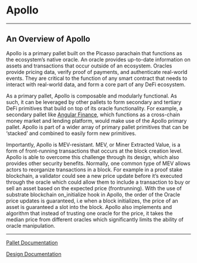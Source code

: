 # Apollo

---

## An Overview of Apollo

Apollo is a primary pallet built on the Picasso parachain that functions as the ecosystem’s native oracle. 
An oracle provides up-to-date information on assets and transactions that occur outside of an ecosystem. 
Oracles provide pricing data, verify proof of payments, and authenticate real-world events. 
They are critical to the function of any smart contract that needs to interact with real-world data, 
and form a core part of any DeFi ecosystem.

As a primary pallet, Apollo is composable and modularly functional. As such, 
it can be leveraged by other pallets to form secondary and tertiary DeFi primitives that build on top of its oracle functionality. 
For example, a secondary pallet like [Angular Finance](https://www.angular.finance/), 
which functions as a cross-chain money market and lending platform, would make use of the Apollo primary pallet. 
Apollo is part of a wider array of primary pallet primitives that can be ‘stacked’ and combined to easily form new primitives.

Importantly, Apollo is MEV-resistant. MEV, or Miner Extracted Value, 
is a form of front-running transactions that occurs at the block creation level. 
Apollo is able to overcome this challenge through its design, which also provides other security benefits. Normally, 
one common type of MEV allows actors to reorganize transactions in a block. For example in a proof stake blockchain, 
a validator could see a new price update before it’s executed through the oracle 
which could allow them to include a transaction to buy or sell an asset based on the expected price (frontrunning). 
With the use of substrate blockchain on_initialize hook in Apollo, the order of the Oracle price updates is guaranteed, 
i.e when a block initializes, the price of an asset is guaranteed a slot into the block. 
Apollo also implements and algorithm that instead of trusting one oracle for the price, 
it takes the median price from different oracles which significantly limits the ability of oracle manipulation.

---

[Pallet Documentation](../pallets/oracle.md)

[Design Documentation](https://github.com/ComposableFi/composable/blob/main/frame/oracle/design/design.md)
